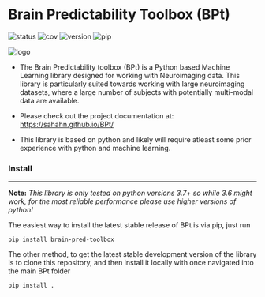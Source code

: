 # Brain Predictability Toolbox (BPt)

![status](https://github.com/sahahn/BPt/actions/workflows/main.yml/badge.svg) ![cov](https://codecov.io/gh/sahahn/BPt/branch/main/graphs/badge.svg?branch=main&service=github) ![version](https://img.shields.io/badge/python-3.7%20%7C%203.8%20%7C%203.9-blue) ![pip](https://badge.fury.io/py/brain-pred-toolbox.svg)



![logo](https://github.com/sahahn/BPt/blob/master/doc/source/_static/red_logo.png?raw=true)





- The Brain Predictability toolbox (BPt) is a Python based Machine Learning library designed for working with Neuroimaging data. This library is particularly suited towards working with large neuroimaging datasets, where a large number of subjects with potentially multi-modal data are available.

- Please check out the project documentation at:
<https://sahahn.github.io/BPt/>

- This library is based on python and likely will require atleast some prior experience with python and machine learning.


### Install
----

**Note:** *This library is only tested on python versions 3.7+ so while 3.6 might work, for the most reliable performance please use higher versions of python!*


The easiest way to install the latest stable release of BPt is via pip, just run
``` 
pip install brain-pred-toolbox 
```

The other method, to get the latest stable development version of the library is to clone this repository,
and then install it locally with once navigated into the main BPt folder

```
pip install .
```

